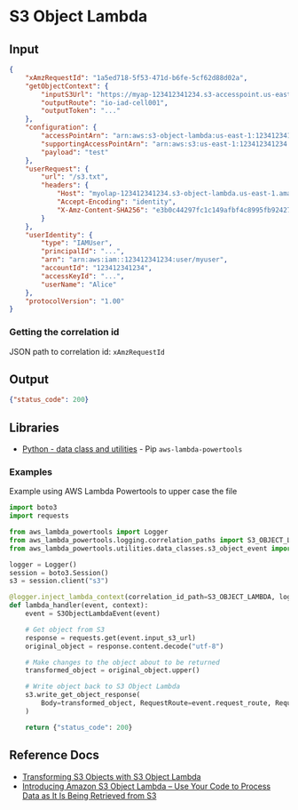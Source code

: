 # S3 Object Lambda

## Input

```json
{
    "xAmzRequestId": "1a5ed718-5f53-471d-b6fe-5cf62d88d02a",
    "getObjectContext": {
        "inputS3Url": "https://myap-123412341234.s3-accesspoint.us-east-1.amazonaws.com/s3.txt?X-Amz-Security-Token=...",
        "outputRoute": "io-iad-cell001",
        "outputToken": "..."
    },
    "configuration": {
        "accessPointArn": "arn:aws:s3-object-lambda:us-east-1:123412341234:accesspoint/myolap",
        "supportingAccessPointArn": "arn:aws:s3:us-east-1:123412341234:accesspoint/myap",
        "payload": "test"
    },
    "userRequest": {
        "url": "/s3.txt",
        "headers": {
            "Host": "myolap-123412341234.s3-object-lambda.us-east-1.amazonaws.com",
            "Accept-Encoding": "identity",
            "X-Amz-Content-SHA256": "e3b0c44297fc1c149afbf4c8995fb92427ae41e4649b934ca495991b7852b855"
        }
    },
    "userIdentity": {
        "type": "IAMUser",
        "principalId": "...",
        "arn": "arn:aws:iam::123412341234:user/myuser",
        "accountId": "123412341234",
        "accessKeyId": "...",
        "userName": "Alice"
    },
    "protocolVersion": "1.00"
}
```

### Getting the correlation id

JSON path to correlation id: `xAmzRequestId`

## Output

```json
{"status_code": 200}
```

## Libraries

- [Python - data class and utilities](https://awslabs.github.io/aws-lambda-powertools-python/latest/utilities/data_classes/#s3-object-lambda) - Pip `aws-lambda-powertools`

### Examples

Example using AWS Lambda Powertools to upper case the file

```python
import boto3
import requests

from aws_lambda_powertools import Logger
from aws_lambda_powertools.logging.correlation_paths import S3_OBJECT_LAMBDA
from aws_lambda_powertools.utilities.data_classes.s3_object_event import S3ObjectLambdaEvent

logger = Logger()
session = boto3.Session()
s3 = session.client("s3")

@logger.inject_lambda_context(correlation_id_path=S3_OBJECT_LAMBDA, log_event=True)
def lambda_handler(event, context):
    event = S3ObjectLambdaEvent(event)

    # Get object from S3
    response = requests.get(event.input_s3_url)
    original_object = response.content.decode("utf-8")

    # Make changes to the object about to be returned
    transformed_object = original_object.upper()

    # Write object back to S3 Object Lambda
    s3.write_get_object_response(
        Body=transformed_object, RequestRoute=event.request_route, RequestToken=event.request_token
    )

    return {"status_code": 200}
```

## Reference Docs

- [Transforming S3 Objects with S3 Object Lambda](https://docs.aws.amazon.com/lambda/latest/dg/services-s3-object-lambda.html)
- [Introducing Amazon S3 Object Lambda – Use Your Code to Process Data as It Is Being Retrieved from S3](https://aws.amazon.com/blogs/aws/introducing-amazon-s3-object-lambda-use-your-code-to-process-data-as-it-is-being-retrieved-from-s3/)

